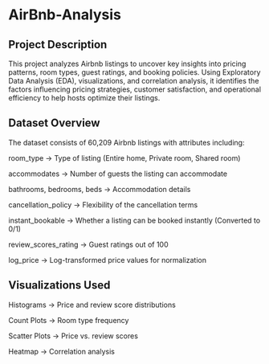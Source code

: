# AirBnb-Analysis
## Project Description

This project analyzes Airbnb listings to uncover key insights into pricing patterns, room types, guest ratings, and booking policies. Using Exploratory Data Analysis (EDA), visualizations, and correlation analysis, it identifies the factors influencing pricing strategies, customer satisfaction, and operational efficiency to help hosts optimize their listings.

## Dataset Overview

The dataset consists of 60,209 Airbnb listings with attributes including:

room_type → Type of listing (Entire home, Private room, Shared room)

accommodates → Number of guests the listing can accommodate

bathrooms, bedrooms, beds → Accommodation details

cancellation_policy → Flexibility of the cancellation terms

instant_bookable → Whether a listing can be booked instantly (Converted to 0/1)

review_scores_rating → Guest ratings out of 100

log_price → Log-transformed price values for normalization

## Visualizations Used

Histograms → Price and review score distributions

Count Plots → Room type frequency

Scatter Plots → Price vs. review scores

Heatmap → Correlation analysis
